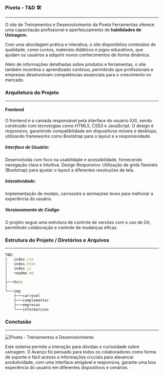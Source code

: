 ### Piveta - T&D 🛠️
  
---
  
O site de Treinamentos e Desenvolvimento da Piveta Ferramentas oferece uma capacitação profissional e aperfeiçoamento de **habilidades de Usinagem.** 

Com uma abordagem prática e interativa, o site disponibiliza conteúdos de qualidade, como cursos, materiais didáticos e jogos educativos, que ajudam os usuários a adquirir novos conhecimentos de forma dinâmica. 

Além de informações detalhadas sobre produtos e ferramentas, o site também incentiva o aprendizado contínuo, permitindo que profissionais e empresas desenvolvam competências essenciais para o crescimento no mercado.

### Arquitetura do Projeto

---
#### Frontend
O frontend é a camada responsável pela interface do usuário (UI), sendo construído com tecnologias como HTML5, CSS3 e JavaScript. O design é responsivo, garantindo compatibilidade em dispositivos móveis e desktops, utilizando frameworks como Bootstrap para o layout e a responsividade.

##### Interface de Usuário: 
Desenvolvida com foco na usabilidade e acessibilidade, fornecendo navegação clara e intuitiva.
Design Responsivo: Utilização de grids flexíveis (Bootstrap) para ajustar o layout a diferentes resoluções de tela.

##### Interatividade: 
Implementação de modais, carrosséis e animações leves para melhorar a experiência do usuário.

##### Versionamento de Código
O projeto segue uma estrutura de controle de versões com o uso de Git, permitindo colaboração e controle de mudanças eficaz.

### Estrutura do Projeto / Diretórios e Arquivos

---

``` Ruby
T&D:
│   index.css
│   index.html
│   index.js
│   readme.md
│
├───Docs
│
└───img
    ├───carrosel
    ├───complementar
    ├───empresas
    └───informativos
```

### Conclusão
  
---

![Piveta - Treinamentos e Desenvolvimento]()
  
Este sistema permite a interação para dúvidas e curiosidade sobre usinagem. O Avanço foi pensado para todos os colaboradores como forma de suporte e fácil acesso a informações cruciais para alavancar produtividade, com uma interface amigável e responsiva, garante uma boa experiência do usuário em diferentes dispositivos e cenários.